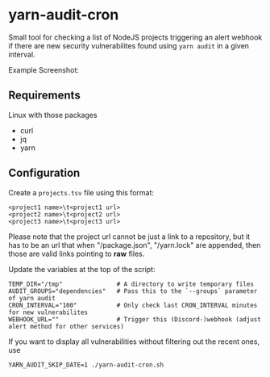 # yarn-audit-cron

Small tool for checking a list of NodeJS projects triggering an alert webhook if there are new security vulnerabilites found using `yarn audit` in a given interval.

Example Screenshot:



## Requirements

Linux with those packages

- curl
- jq
- yarn

## Configuration

Create a `projects.tsv` file using this format:

```
<project1 name>\t<project1 url>
<project2 name>\t<project2 url>
<project3 name>\t<project3 url>
```

Please note that the project url cannot be just a link to a repository, but it has to be an url that when "/package.json", "/yarn.lock" are appended, then those are valid links pointing to **raw** files.


Update the variables at the top of the script:

```
TEMP_DIR="/tmp"               # A directory to write temporary files
AUDIT_GROUPS="dependencies"   # Pass this to the `--groups` parameter of yarn audit
CRON_INTERVAL="100"           # Only check last CRON_INTERVAL minutes for new vulnerabilites
WEBHOOK_URL=""                # Trigger this (Discord-)webhook (adjust alert method for other services)
```


If you want to display all vulnerabilities without filtering out the recent ones, use

```
YARN_AUDIT_SKIP_DATE=1 ./yarn-audit-cron.sh
```
